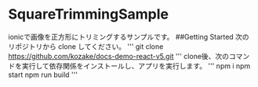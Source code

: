 # SquareTrimmingSample
ionicで画像を正方形にトリミングするサンプルです。
##Getting Started
次のリポジトリから clone してください。
'''
git clone https://github.com/kozake/docs-demo-react-v5.git
'''
clone後、次のコマンドを実行して依存関係をインストールし、アプリを実行します。
'''
npm i
npm start
npm run build
'''
